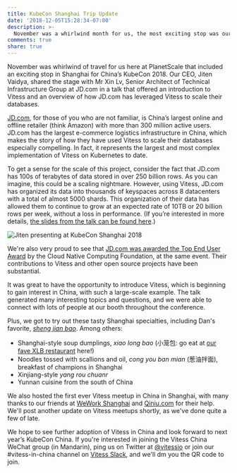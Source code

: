 ```yaml
---
title: KubeCon Shanghai Trip Update
date: '2018-12-05T15:28:34-07:00'
description: >-
  November was a whirlwind month for us, the most exciting stop was our visit to KubeCon in Shanghai.
comments: true
share: true
---
```


November was whirlwind of travel for us here at PlanetScale that included an exciting stop in Shanghai for China’s KubeCon 2018. Our CEO, Jiten Vaidya, shared the stage with Mr Xin Lv, Senior Architect of Technical Infrastructure Group at JD.com in a talk that offered an introduction to Vitess and an overview of how JD.com has leveraged Vitess to scale their databases.

[JD.com](https://www.jd.com), for those of you who are not familiar, is China’s largest online and offline retailer (think Amazon) with more than 300 million active users. JD.com has the largest e-commerce logistics infrastructure in China, which makes the story of how they have used Vitess to scale their databases especially compelling. In fact, it represents the largest and most complex implementation of Vitess on Kubernetes to date.

To get a sense for the scale of this project, consider the fact that JD.com has 100s of terabytes of data stored in over 250 billion rows. As you can imagine, this could be a scaling nightmare. However, using Vitess, JD.com has organized its data into thousands of keyspaces across 8 datacenters with a total of almost 5000 shards. This organization of their data has allowed them to continue to grow at an expected rate of 10TB or 20 billion rows per week, without a loss in performance. (If you’re interested in more details, [the slides from the talk can be found here](https://schd.ws/hosted_files/kccncchina2018english/97/Shanghai%20Kubecon%20%281%29.pdf).)

![Jiten presenting at KubeCon Shanghai 2018](/img/201812-blog-kubeconshanghai.jpg)

We're also very proud to see that [JD.com was awarded the Top End User Award](https://www.cncf.io/announcement/2018/11/14/jd-wins-top-end-user-award/) by the Cloud Native Computing Foundation, at the same event. Their contributions to Vitess and other open source projects have been substantial.

It was great to have the opportunity to introduce Vitess, which is beginning to gain interest in China, with such a large-scale example. The talk generated many interesting topics and questions, and we were able to connect with lots of people at our booth throughout the conference.

Plus, we got to try out these tasty Shanghai specialties, including Dan's favorite, [_sheng jian bao_](www.smartshanghai.com/articles/activities/the-shanghai-shengjian-bao-informative-graph). Among others:

* Shanghai-style soup dumplings, _xiao long bao_ (小笼包: go eat at [our fave XLB restaurant](http://www.thatsmags.com/shanghai/directory/3838/lin-long-fang-special-dumplings) here!)
* Noodles tossed with scallions and oil, _cong you ban mian_ (葱油拌面), breakfast of champions in Shanghai
* Xinjiang-style _yang rou chuanr_
* Yunnan cuisine from the south of China

We also hosted the first ever Vitess meetup in China in Shanghai, with many thanks to our friends at [WeWork Shanghai](https://www.wework.com/l/shanghai--31) and [Qiniu.com](https://qiniu.com/en) for their help. We'll post another update on Vitess meetups shortly, as we've done quite a few of late.

We hope to see further adoption of Vitess in China and look forward to next year’s KubeCon China. If you're interested in joining the Vitess China WeChat group (in Mandarin), ping us on Twitter at [@vitessio](https://twitter.com/vitessio) or join our #vitess-in-china channel on [Vitess Slack](https://vitess.slack.com), and we'll dm you the QR code to join.
